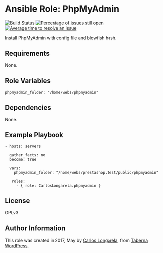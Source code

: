 Ansible Role: PhpMyAdmin
=========

[![Build Status](https://travis-ci.org/CarlosLongarela/ansible-role-phpmyadmin.svg?branch=master)](https://travis-ci.org/CarlosLongarela/ansible-role-phpmyadmin)
[![Percentage of issues still open](http://isitmaintained.com/badge/open/CarlosLongarela/ansible-role-phpmyadmin.svg)](http://isitmaintained.com/project/CarlosLongarela/ansible-role-phpmyadmin "Percentage of issues still open")
[![Average time to resolve an issue](http://isitmaintained.com/badge/resolution/CarlosLongarela/ansible-role-phpmyadmin.svg)](http://isitmaintained.com/project/CarlosLongarela/ansible-role-phpmyadmin "Average time to resolve an issue")

Install PhpMyAdmin with config file and blowfish hash.

Requirements
------------

None.

Role Variables
--------------

    phpmyadmin_folder: "/home/webs/phpmyadmin"


Dependencies
------------

None.

Example Playbook
----------------

    - hosts: servers

      gather_facts: no
      become: true

      vars:
        phpmyadmin_folder: "/home/webs/prestashop.test/public/phpmyadmin"

       roles:
         - { role: CarlosLongarela.phpmyadmin }

License
-------

GPLv3

Author Information
------------------

This role was created in 2017, May by [Carlos Longarela](mailto:carlos@longarela.eu), from [Taberna WordPress](https://tabernawp.com/).
